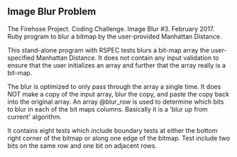 ## Image Blur Problem

The Firehose Project. Coding Challenge. Image Blur #3. February 2017. Ruby program to blur a bitmap by the user-provided Manhattan Distance.

This stand-alone program with RSPEC tests blurs a bit-map array the user-specified Manhattan Distance. It does not contain
any input validation to ensure that the user initializes an array and further that the array really is a bit-map.

The blur is optimized to only pass through the array a single time. It does NOT make a copy of the input array, blur the copy,
and paste the copy back into the original array. An array @blur_row is used to determine which bits to blur in each of the
bit maps columns. Basically it is a 'blur up from current' algorithm.

It contains eight tests which include boundary tests at either the bottom right corner of the bitmap or along one edge of
the bitmap. Test include two bits on the same row and one bit on adjacent rows.